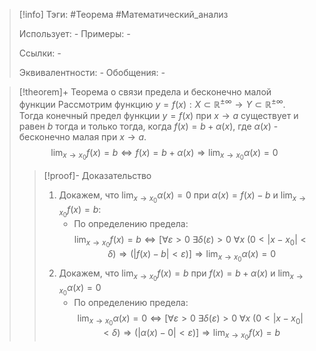 > [!info]
> Тэги: #Теорема #Математический_анализ   
> 
> Использует: *-*
> Примеры: *-*
> 
> Ссылки: *-*
> 
> Эквивалентности: *-*
> Обобщения: *-*

> [!theorem]+ Теорема о связи предела и бесконечно малой функции
> Рассмотрим функцию $y = f(x):X \subset \mathbb{R}^{\pm\infty}\rightarrow Y \subset \mathbb{R}^{\pm\infty}$. Тогда конечный предел функции $y = f(x)$ при $x \to a$ существует и равен $b$ тогда и только тогда, когда $f(x) = b + \alpha(x)$, где $\alpha(x)$ - бесконечно малая при $x \to a$.
> $$\lim_{x \to x_0}f(x) = b \Leftrightarrow f(x) = b + \alpha(x) \Rightarrow \lim_{x \to x_0}\alpha(x) = 0$$
> > [!proof]- Доказательство
> > 1. Докажем, что $\displaystyle\lim_{x \to x_0}\alpha(x) = 0$ при $\alpha(x) = f(x)  - b$ и $\displaystyle\lim_{x \to x_0}f(x) = b$:
> > 	* По определению предела: $$\lim_{x \to x_0} f(x) = b \Leftrightarrow \Big[\forall \varepsilon > 0 ~ \exists \delta\big(\varepsilon)>0 ~ \forall x ~ (0 < |x - x_0| < \delta\big) \Rightarrow \big(|f (x) - b| < \varepsilon\big)\Big] \Rightarrow \lim_{x \to x_0} \alpha(x) = 0$$
> > 2. Докажем, что $\displaystyle\lim_{x \to x_0}f(x) = b$ при $f(x) = b + \alpha(x)$ и $\displaystyle\lim_{x \to x_0}\alpha(x) = 0$
> > 	* По определению предела: $$\lim_{x \to x_0} \alpha(x) = 0 \Leftrightarrow \Big[\forall \varepsilon > 0 ~ \exists \delta\big(\varepsilon)>0 ~ \forall x ~ (0 < |x - x_0| < \delta\big) \Rightarrow \big(|\alpha (x) - 0| < \varepsilon\big)\Big] \Rightarrow \lim_{x \to x_0} f(x) = b$$